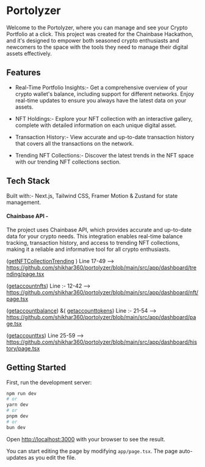 
# Portolyzer

Welcome to the Portolyzer, where you can manage and see your Crypto Portfolio at a click. This project was created for the Chainbase Hackathon, and it's designed to empower both seasoned crypto enthusiasts and newcomers to the space with the tools they need to manage their digital assets effectively.

## Features

- Real-Time Portfolio Insights:- Get a comprehensive overview of your crypto wallet's balance, including support for different networks. Enjoy real-time updates to ensure you always have the latest data on your assets.

- NFT Holdings:- Explore your NFT collection with an interactive gallery, complete with detailed information on each unique digital asset.

- Transaction History:- View accurate and up-to-date transaction history that covers all the transactions on the network.

- Trending NFT Collections:- Discover the latest trends in the NFT space with our trending NFT collections section.


## Tech Stack

Built with:- Next.js, Tailwind CSS, Framer Motion & Zustand for state management.


#### Chainbase API -
The project uses Chainbase API, which provides accurate and up-to-date data for your crypto needs. This integration enables real-time balance tracking, transaction history, and access to trending NFT collections, making it a reliable and informative tool for all crypto enthusiasts.

([getNFTCollectionTrending]( https://docs.chainbase.com/reference/getnftcollectiontrending
) )
Line 17-49 --> https://github.com/shikhar360/portolyzer/blob/main/src/app/dashboard/trending/page.tsx

([getaccountnfts](https://docs.chainbase.com/reference/getaccountnfts)) Line :- 12-42 --> https://github.com/shikhar360/portolyzer/blob/main/src/app/dashboard/nft/page.tsx


([getaccountbalance](https://docs.chainbase.com/reference/getaccountbalance)) &( [getaccounttokens](https://docs.chainbase.com/reference/getaccounttokens)) Line :- 21-54 --> https://github.com/shikhar360/portolyzer/blob/main/src/app/dashboard/page.tsx



([getaccounttxs](https://docs.chainbase.com/reference/getaccounttxs)) Line 25-59 --> https://github.com/shikhar360/portolyzer/blob/main/src/app/dashboard/history/page.tsx


## Getting Started

First, run the development server:

```bash
npm run dev
# or
yarn dev
# or
pnpm dev
# or
bun dev
```

Open [http://localhost:3000](http://localhost:3000) with your browser to see the result.

You can start editing the page by modifying `app/page.tsx`. The page auto-updates as you edit the file.